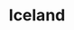 ---
layout: photography
title:  "Iceland"
region: "Iceland"
year: 2021
id: iceland
intro: "Iceland has the most incredibly bizarre landscapes. In just 3 days I felt like I was in a dream, on the moon and on the surface of the sea."
seo:
  title: "Travel Photography - Iceland"
  description: "Photography from Southern Iceland, including Stokksnes, Þórsmörk and Reynisfjara."
  image:
    url: "Iceland-007.jpg"
    alt: "Sunrise at Reynisfjara"
hero:
  image: "Iceland-013.jpg"
  alt: "Howard on Stokksnes beach"
thumb:
  - url: "Iceland-006.jpg"
    alt: "Sunrise at Reynisfjara"
  - url: "Iceland-004.jpg"
    alt: "Around Þórsmörk on the F261"
---